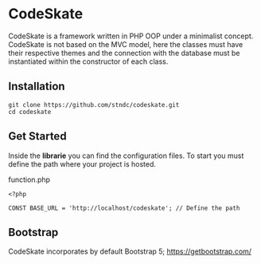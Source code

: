 # CodeSkate

CodeSkate is a framework written in PHP OOP under a minimalist concept. CodeSkate is not based on the MVC model, here the classes must have their respective themes and the connection with the database must be instantiated within the constructor of each class.

## Installation
```
git clone https://github.com/stndc/codeskate.git
cd codeskate
```

## Get Started
Inside the **librarie** you can find the configuration files. To start you must define the path where your project is hosted.

function.php
```
<?php

CONST BASE_URL = 'http://localhost/codeskate'; // Define the path
```


## Bootstrap
CodeSkate incorporates by default Bootstrap 5; https://getbootstrap.com/